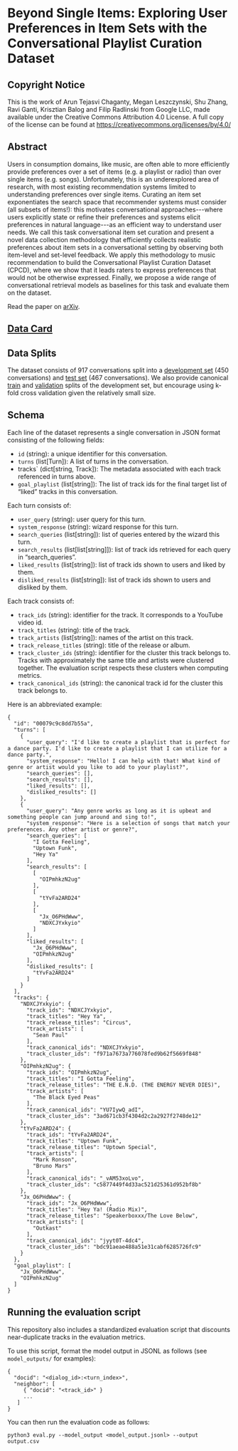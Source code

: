 # Beyond Single Items: Exploring User Preferences in Item Sets with the Conversational Playlist Curation Dataset

## Copyright Notice

This is the work of Arun Tejasvi Chaganty, Megan Leszczynski, Shu Zhang, Ravi
Ganti, Krisztian Balog and Filip Radlinski from Google LLC, made available
under the Creative Commons Attribution 4.0 License. A full copy of the license
can be found at https://creativecommons.org/licenses/by/4.0/

## Abstract

Users in consumption domains, like music, are often able to more efficiently
provide preferences over a set of items (e.g. a playlist or radio) than over
single items (e.g. songs). Unfortunately, this is an underexplored area of
research, with most existing recommendation systems limited to understanding
preferences over single items. Curating an item set exponentiates the search
space that recommender systems must consider (all subsets of items!): this
motivates conversational approaches---where users explicitly state or refine
their preferences and systems elicit preferences in natural language---as an
efficient way to understand user needs. We call this task conversational item
set curation and present a novel data collection methodology that efficiently
collects realistic preferences about item sets in a conversational setting by
observing both item-level and set-level feedback. We apply this methodology to
music recommendation to build the Conversational Playlist Curation Dataset
(CPCD), where we show that it leads raters to express preferences that would
not be otherwise expressed. Finally, we propose a wide range of conversational
retrieval models as baselines for this task and evaluate them on the dataset.

Read the paper on [arXiv](https://arxiv.org/abs/2303.06791).

## [Data Card](https://github.com/google-research-datasets/cpcd/blob/main/cpcd_data_card.pdf)

## Data Splits

The dataset consists of 917 conversations split into a [development set](https://github.com/google-research-datasets/cpcd/blob/main/data/cpcd_v1.dialogs.dev.jsonl) (450
conversations) and [test set](https://github.com/google-research-datasets/cpcd/blob/main/data/cpcd_v1.dialogs.test.jsonl) (467 conversations). We also provide canonical
[train](https://github.com/google-research-datasets/cpcd/blob/main/data/cpcd_v1.dialogs.dev.train.jsonl) and [validation](https://github.com/google-research-datasets/cpcd/blob/main/data/cpcd_v1.dialogs.dev.val.jsonl) splits of the development set, but encourage using k-fold
cross validation given the relatively small size.

## Schema

Each line of the dataset represents a single conversation in JSON format consisting of the following fields:
* `id` (string): a unique identifier for this conversation.
* `turns` (list[Turn]): A list of turns in the conversation.
* tracks` (dict[string, Track]): The metadata associated with each track referenced in turns above.
* `goal_playlist` (list[string]): The list of track ids for the final target list of “liked” tracks in this conversation.

Each turn consists of:
* `user_query` (string): user query for this turn.
* `system_response` (string): wizard response for this turn.
* `search_queries` (list[string]): list of queries entered by the wizard this turn.
* `search_results` (list[list[string]]): list of track ids retrieved for each query in “search_queries”.
* `liked_results` (list[string]): list of track ids shown to users and liked by them.
* `disliked_results` (list[string]): list of track ids shown to users and disliked by them.

Each track consists of:
* `track_ids` (string): identifier for the track. It corresponds to a YouTube video id.
* `track_titles` (string): title of the track.
* `track_artists` (list[string]): names of the artist on this track.
* `track_release_titles` (string): title of the release or album.
* `track_cluster_ids` (string): identifier for the cluster this track belongs
  to. Tracks with approximately the same title and artists were clustered
  together. The evaluation script respects these clusters when computing
  metrics.
* `track_canonical_ids` (string): the canonical track id for the cluster this track belongs to.

Here is an abbreviated example:
```
{
  "id": "00079c9c8dd7b55a",
  "turns": [
    {
      "user_query": "I'd like to create a playlist that is perfect for a dance party. I'd like to create a playlist that I can utilize for a dance party.",
      "system_response": "Hello! I can help with that! What kind of genre or artist would you like to add to your playlist?",
      "search_queries": [],
      "search_results": [],
      "liked_results": [],
      "disliked_results": []
    },
    {
      "user_query": "Any genre works as long as it is upbeat and something people can jump around and sing to!",
      "system_response": "Here is a selection of songs that match your preferences. Any other artist or genre?",
      "search_queries": [
        "I Gotta Feeling",
        "Uptown Funk",
        "Hey Ya"
      ],
      "search_results": [
        [
          "OIPmhkzN2ug"
        ],
        [
          "tYvFa2ARD24"
        ],
        [
          "Jx_O6PHdWww",
          "NDXCJYxkyio"
        ]
      ],
      "liked_results": [
        "Jx_O6PHdWww",
        "OIPmhkzN2ug"
      ],
      "disliked_results": [
        "tYvFa2ARD24"
      ]
    }
  ],
  "tracks": {
    "NDXCJYxkyio": {
      "track_ids": "NDXCJYxkyio",
      "track_titles": "Hey Ya",
      "track_release_titles": "Circus",
      "track_artists": [
        "Sean Paul"
      ],
      "track_canonical_ids": "NDXCJYxkyio",
      "track_cluster_ids": "f971a7673a776078fed9b62f5669f848"
    },
    "OIPmhkzN2ug": {
      "track_ids": "OIPmhkzN2ug",
      "track_titles": "I Gotta Feeling",
      "track_release_titles": "THE E.N.D. (THE ENERGY NEVER DIES)",
      "track_artists": [
        "The Black Eyed Peas"
      ],
      "track_canonical_ids": "YU7IywQ_adI",
      "track_cluster_ids": "3ad671cb3f4304d2c2a2927f2748de12"
    },
    "tYvFa2ARD24": {
      "track_ids": "tYvFa2ARD24",
      "track_titles": "Uptown Funk",
      "track_release_titles": "Uptown Special",
      "track_artists": [
        "Mark Ronson",
        "Bruno Mars"
      ],
      "track_canonical_ids": "_vAM53xoLvo",
      "track_cluster_ids": "c5877449f4d33ac521d25361d952bf8b"
    },
    "Jx_O6PHdWww": {
      "track_ids": "Jx_O6PHdWww",
      "track_titles": "Hey Ya! (Radio Mix)",
      "track_release_titles": "Speakerboxxx/The Love Below",
      "track_artists": [
        "Outkast"
      ],
      "track_canonical_ids": "jyyt0T-4dc4",
      "track_cluster_ids": "bdc91aeae488a51e31cabf6285726fc9"
    }
  },
  "goal_playlist": [
    "Jx_O6PHdWww",
    "OIPmhkzN2ug"
  ]
}
```

## Running the evaluation script

This repository also includes a standardized evaluation script that discounts
near-duplicate tracks in the evaluation metrics.

To use this script, format the model output in JSONL as follows (see
`model_outputs/` for examples):
```
{
  "docid": "<dialog_id>:<turn_index>",
  "neighbor": [
     { "docid": "<track_id>" }
     ...
   ]
}
```

You can then run the evaluation code as follows:
```
python3 eval.py --model_output <model_output.jsonl> --output output.csv
```

